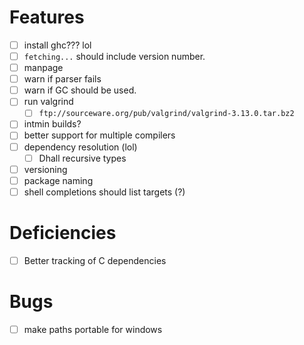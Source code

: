 # Features
- [ ] install ghc??? lol
- [ ] `fetching...` should include version number.
- [ ] manpage
- [ ] warn if parser fails
- [ ] warn if GC should be used.
- [ ] run valgrind
  - [ ] `ftp://sourceware.org/pub/valgrind/valgrind-3.13.0.tar.bz2`
- [ ] intmin builds?
- [ ] better support for multiple compilers
- [ ] dependency resolution (lol)
  - [ ] Dhall recursive types
- [ ] versioning
- [ ] package naming
- [ ] shell completions should list targets (?)
# Deficiencies
- [ ] Better tracking of C dependencies
# Bugs
- [ ] make paths portable for windows
